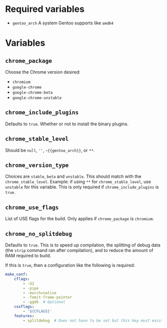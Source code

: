 # Required variables

* `gentoo_arch` A system Gentoo supports like `amd64`

# Variables

## `chrome_package`

Choose the Chrome version desired:

* `chromium`
* `google-chrome`
* `google-chrome-beta`
* `google-chrome-unstable`

## `chrome_include_plugins`

Defaults to `true`. Whether or not to install the binary plugins.

## `chrome_stable_level`

Should be `null`, `''`, `~{{gentoo_arch}}`, or `**`.

## `chrome_version_type`

Choices are `stable`, `beta` and `unstable`. This should match with the `chrome_stable_level`. Example: if using `**` for `chrome_stable_level`, use `unstable` for this variable. This is only required if `chrome_include_plugins` is `true`.

## `chrome_use_flags`

List of USE flags for the build. Only applies if `chrome_package` is `chromium`.

## `chrome_no_splitdebug`

Defaults to `true`. This is to speed up compilation, the splitting of debug data (the `strip` command ran after compilation), and to reduce the amount of RAM required to build.

If this is `true`, then a configuration like the following is required:

```yaml
make_conf:
    cflags:
        - -O2
        - -pipe
        - -march=native
        - -fomit-frame-pointer
        - -ggdb  # Optional
    cxxflags:
        - '${CFLAGS}'
    features:
        - splitdebug  # Does not have to be set but this key must exist in make_conf
```
